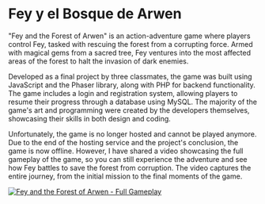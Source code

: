 # Fey y el Bosque de Arwen

"Fey and the Forest of Arwen" is an action-adventure game where players control Fey, tasked with rescuing the forest from a corrupting force. Armed with magical gems from a sacred tree, Fey ventures into the most affected areas of the forest to halt the invasion of dark enemies. 

Developed as a final project by three classmates, the game was built using JavaScript and the Phaser library, along with PHP for backend functionality. The game includes a login and registration system, allowing players to resume their progress through a database using MySQL. The majority of the game's art and programming were created by the developers themselves, showcasing their skills in both design and coding.

Unfortunately, the game is no longer hosted and cannot be played anymore. Due to the end of the hosting service and the project's conclusion, the game is now offline. However, I have shared a video showcasing the full gameplay of the game, so you can still experience the adventure and see how Fey battles to save the forest from corruption. The video captures the entire journey, from the initial mission to the final moments of the game.

[![Fey and the Forest of Arwen - Full Gameplay](https://img.youtube.com/vi/ID_DEL_VIDEO/0.jpg)](https://www.youtube.com/watch?v=bwKsHwUofPs&ab)

